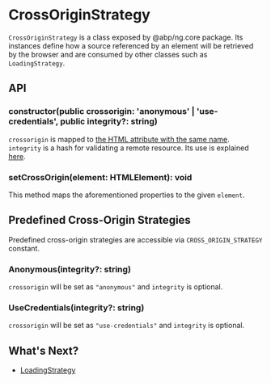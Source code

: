 # CrossOriginStrategy

`CrossOriginStrategy` is a class exposed by @abp/ng.core package. Its instances define how a source referenced by an element will be retrieved by the browser and are consumed by other classes such as `LoadingStrategy`.


## API


### constructor(public crossorigin: 'anonymous' | 'use-credentials', public integrity?: string)

`crossorigin` is mapped to [the HTML attribute with the same name](https://developer.mozilla.org/en-US/docs/Web/HTML/Attributes/crossorigin).
`integrity` is a hash for validating a remote resource. Its use is explained [here](https://developer.mozilla.org/en-US/docs/Web/Security/Subresource_Integrity).


### setCrossOrigin(element: HTMLElement): void

This method maps the aforementioned properties to the given `element`.




## Predefined Cross-Origin Strategies

Predefined cross-origin strategies are accessible via `CROSS_ORIGIN_STRATEGY` constant.


### Anonymous(integrity?: string)

`crossorigin` will be set as `"anonymous"` and `integrity` is optional.


### UseCredentials(integrity?: string)

`crossorigin` will be set as `"use-credentials"` and `integrity` is optional.




## What's Next?

- [LoadingStrategy](./Loading-Strategy.md)
